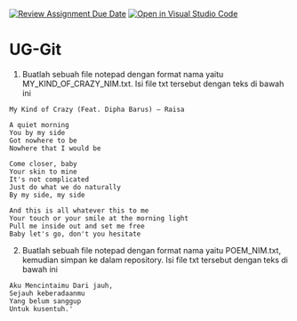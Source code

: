 [![Review Assignment Due Date](https://classroom.github.com/assets/deadline-readme-button-22041afd0340ce965d47ae6ef1cefeee28c7c493a6346c4f15d667ab976d596c.svg)](https://classroom.github.com/a/I4SHDqyS)
[![Open in Visual Studio Code](https://classroom.github.com/assets/open-in-vscode-2e0aaae1b6195c2367325f4f02e2d04e9abb55f0b24a779b69b11b9e10269abc.svg)](https://classroom.github.com/online_ide?assignment_repo_id=20709281&assignment_repo_type=AssignmentRepo)
# UG-Git
1. Buatlah sebuah file notepad dengan format nama yaitu MY_KIND_OF_CRAZY_NIM.txt. Isi file txt tersebut dengan teks di bawah ini

````
My Kind of Crazy (Feat. Dipha Barus) – Raisa

A quiet morning 
You by my side
Got nowhere to be
Nowhere that I would be

Come closer, baby
Your skin to mine
It's not complicated
Just do what we do naturally 
By my side, my side

And this is all whatever this to me
Your touch or your smile at the morning light 
Pull me inside out and set me free
Baby let's go, don't you hesitate

````
2. Buatlah sebuah file notepad dengan format nama yaitu POEM_NIM.txt, kemudian simpan ke dalam repository. Isi file txt tersebut dengan teks di bawah ini
````
Aku Mencintaimu Dari jauh,
Sejauh keberadaanmu
Yang belum sanggup
Untuk kusentuh.'
````
